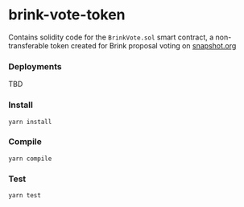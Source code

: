 # brink-vote-token

Contains solidity code for the `BrinkVote.sol` smart contract, a non-transferable token created for Brink proposal voting on [snapshot.org](https://snapshot.org)

### Deployments

TBD

### Install

`yarn install`


### Compile

`yarn compile`


### Test

`yarn test`
